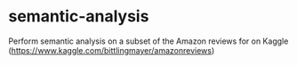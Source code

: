 # semantic-analysis
Perform semantic analysis on a subset of the Amazon reviews for on Kaggle (https://www.kaggle.com/bittlingmayer/amazonreviews)
